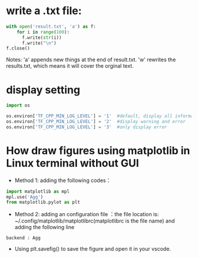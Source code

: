 # write a .txt file:

```python
with open('result.txt', 'a') as f:
    for i in range(100):
      f.write(str(i))
      f.write("\n")
f.close()
```

Notes: 'a' appends new things at the end of result.txt. 'w' rewrites the results.txt, which means it will cover the orginal text. 

# display setting
```python
import os

os.environ['TF_CPP_MIN_LOG_LEVEL'] = '1'  #default, display all information
os.environ['TF_CPP_MIN_LOG_LEVEL'] = '2'  #display warning and error
os.environ['TF_CPP_MIN_LOG_LEVEL'] = '3'  #only display error
```

# How draw figures using matplotlib in Linux terminal without GUI
- Method 1: adding the following codes：
```python
import matplotlib as mpl
mpl.use('Agg')
from matplotlib.pylot as plt
```
- Method 2: adding an configuration file ：the file location is: ~/.config/matplotlib/matplotlibrc(matplotlibrc is the file name) and adding the following line
```
backend : Agg
```
- Using plt.savefig() to save the figure and open it in your vscode.
